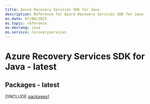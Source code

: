 ```yaml
---
title: Azure Recovery Services SDK for Java
description: Reference for Azure Recovery Services SDK for Java
ms.date: 07/08/2025
ms.topic: reference
ms.devlang: java
ms.service: recoveryservices
---
```

# Azure Recovery Services SDK for Java - latest
## Packages - latest
[!INCLUDE [packages](recovery-services-index.md)]